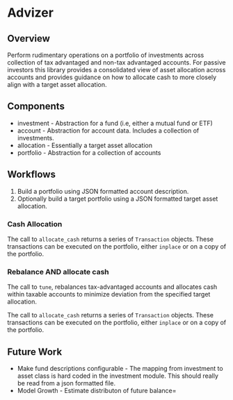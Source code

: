 # Advizer

## Overview
Perform rudimentary operations on a portfolio of investments across collection of tax advantaged and non-tax advantaged
accounts. For passive investors this library provides a consolidated view of asset allocation across accounts and 
provides guidance on how to allocate cash to more closely align with a target asset allocation.

## Components
* investment - Abstraction for a fund (i.e, either a mutual fund or ETF)
* account - Abstraction for account data. Includes a collection of investments.
* allocation - Essentially a target asset allocation
* portfolio - Abstraction for a collection of accounts

## Workflows
1. Build a portfolio using JSON formatted account description.
2. Optionally build a target portfolio using a JSON formatted target asset allocation.

### Cash Allocation
The call to `allocate_cash` returns a series of `Transaction` objects. These transactions can be executed on 
the portfolio, either `inplace` or on a copy of the portfolio.

### Rebalance AND allocate cash
The call to `tune`, rebalances tax-advantaged accounts and allocates cash within taxable accounts to minimize deviation 
from the specified target allocation. 

The call to `allocate_cash` returns a series of `Transaction` objects. These transactions can be executed on 
the portfolio, either `inplace` or on a copy of the portfolio.

## Future Work
* Make fund descriptions configurable - The mapping from investment to asset class is hard coded in the investment
    module. This should really be read from a json formatted file.
* Model Growth - Estimate distributon of future balance=